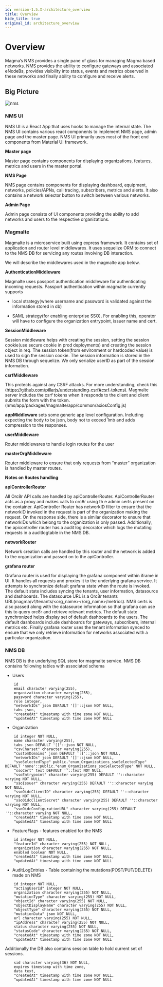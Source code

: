 ```yaml
---
id: version-1.5.X-architecture_overview
title: Overview
hide_title: true
original_id: architecture_overview
---
```

# Overview

Magma’s NMS provides a single pane of glass for managing Magma based networks. NMS provides the ability to configure gateways and associated eNodeBs, provides visibility into status, events and metrics observed in these networks and finally
ability to configure and receive alerts.

## Big Picture

![nms](../../../docs/assets/nms/userguide/nms.png)

### NMS UI

NMS UI is a React App that uses hooks to manage the internal state. The NMS UI contains various react components to implement NMS page, admin page and the master page. NMS UI primarily uses most of the front end components from Material UI framework.

**Master page**

Master page contains components for displaying organizations, features, metrics and users in the master portal.

**NMS Page**

NMS page contains components for displaying dashboard, equipment, networks, policies/APNs, call tracing, subscribers, metrics and alerts. It also contains a network selector button to switch between various networks.

**Admin Page**

Admin page consists of UI components providing the ability to add networks and users to the respective organizations.


### Magmalte

Magmalte is a microservice built using express framework. It contains set of application and router level middlewares.
It uses sequelize ORM to connect to the NMS DB for servicing any routes involving DB interaction.

We will describe the middlewares used in the magmalte app below.

**AuthenticationMiddleware**

Magmalte uses passport authentication middleware for authenticating incoming requests. Passport authentication within magmalte currently supports

* local strategy(where username and password is validated against the information stored in db)

* SAML strategy(for enabling enterprise SSO). For enabling this, operator will have to configure the organization entrypoint, issuer name and cert.


**SessionMiddleware**

Session middleware helps with creating the session, setting the session cookie(use secure cookie in prod deployments) and creating the session object in req. The session token(from environment or hardcoded value) is used to sign the session cookie.  The session information is stored in the NMS DB through sequelize.  We only serialize userID as part of the session information.

**csrfMiddleware**

This protects against any CSRF attacks.  For more understanding, check this (https://github.com/pillarjs/understanding-csrf#csrf-tokens). Magmalte server includes the csrf tokens when it responds to the client and client submits the form with the token. (nms/app/packages/magmalte/app/common/axiosConfig.js)


**appMiddleware** sets some generic app level configuration. Including expecting the body to be json, body not to exceed 1mb and adds compression to the responses.

**userMiddleware**

Router middlewares to handle login routes for the user

**masterOrgMiddleware**

Router middleware to ensure that only requests from “master” organization is handled by master routes.

**Notes on Routes handling**

**apiControllerRouter**

All Orc8r API calls are handled by apiControllerRouter. ApiControllerRouter acts as a proxy and makes calls to orc8r using th e admin certs present on the container. ApiController Router has networkID filter to ensure that the networkID invoked in the request is part of the organization making the request. On the response side, there is a similar decorator to ensure that networkIDs which belong to the organization is only passed. Additionally, the apicontroller router has a audit log decorator which logs the mutating requests in a auditlogtable in the NMS DB.

**networkRouter**

Network creation calls are handled by this router and the network is added to the organization and passed on to the apiController.

**grafana router**

Grafana router is used for displaying the grafana component within iframe in UI. It handles all requests and proxies it to the underlying grafana service. It attempts to synchronize default grafana state when the route is invoked. The default state includes syncing the tenants, user information, datasource and dashboards. The datasource URL is a Orc8r tenants URL(magma/v1/tenants/<org_name></org_name>/metrics). NMS certs is also passed along with the datasource information so that grafana can use this to query orc8r and retrieve relevant metrics.
The default state synchronized helps display set of default dashboards to the users. The default dashboards include dashboards for gateways, subscribers, internal metrics etc.
Finally grafana router uses the tenant information synced to ensure that we only retrieve information for networks associated with a particular organization.


### NMS DB

NMS DB is the underlying SQL store for magmalte service. NMS DB contains following tables with associated schema

* Users

```
    id
    email character varying(255),
    organization character varying(255),
    password character varying(255),
    role integer,
    "networkIDs" json DEFAULT '[]'::json NOT NULL,
    tabs json,
    "createdAt" timestamp with time zone NOT NULL,
    "updatedAt" timestamp with time zone NOT NULL
```

* Organization

```
    id integer NOT NULL,
    name character varying(255),
    tabs json DEFAULT '[]'::json NOT NULL,
    "csvCharset" character varying(255),
    "customDomains" json DEFAULT '[]'::json NOT NULL,
    "networkIDs" json DEFAULT '[]'::json NOT NULL,
    "ssoSelectedType" public."enum_Organizations_ssoSelectedType" DEFAULT 'none'::public."enum_Organizations_ssoSelectedType" NOT NULL,
    "ssoCert" text DEFAULT ''::text NOT NULL,
    "ssoEntrypoint" character varying(255) DEFAULT ''::character varying NOT NULL,
    "ssoIssuer" character varying(255) DEFAULT ''::character varying NOT NULL,
    "ssoOidcClientID" character varying(255) DEFAULT ''::character varying NOT NULL,
    "ssoOidcClientSecret" character varying(255) DEFAULT ''::character varying NOT NULL,
    "ssoOidcConfigurationURL" character varying(255) DEFAULT ''::character varying NOT NULL,
    "createdAt" timestamp with time zone NOT NULL,
    "updatedAt" timestamp with time zone NOT NULL
```

* FeatureFlags - features enabled for the NMS

```
    id integer NOT NULL,
    "featureId" character varying(255) NOT NULL,
    organization character varying(255) NOT NULL,
    enabled boolean NOT NULL,
    "createdAt" timestamp with time zone NOT NULL,
    "updatedAt" timestamp with time zone NOT NULL
```

* AuditLogEntries - Table containing the mutations(POST/PUT/DELETE) made on NMS

```
    id integer NOT NULL,
    "actingUserId" integer NOT NULL,
    organization character varying(255) NOT NULL,
    "mutationType" character varying(255) NOT NULL,
    "objectId" character varying(255) NOT NULL,
    "objectDisplayName" character varying(255) NOT NULL,
    "objectType" character varying(255) NOT NULL,
    "mutationData" json NOT NULL,
    url character varying(255) NOT NULL,
    "ipAddress" character varying(255) NOT NULL,
    status character varying(255) NOT NULL,
    "statusCode" character varying(255) NOT NULL,
    "createdAt" timestamp with time zone NOT NULL,
    "updatedAt" timestamp with time zone NOT NULL
```

Additionally the DB also contains session table to hold current set of sessions.

```
    sid character varying(36) NOT NULL,
    expires timestamp with time zone,
    data text,
    "createdAt" timestamp with time zone NOT NULL,
    "updatedAt" timestamp with time zone NOT NULL
```
